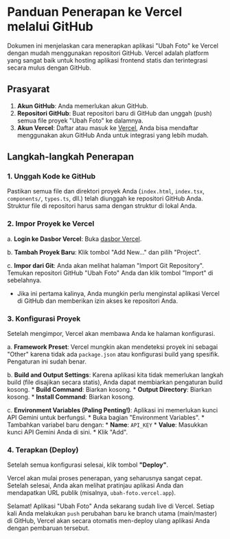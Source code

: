 # Panduan Penerapan ke Vercel melalui GitHub

Dokumen ini menjelaskan cara menerapkan aplikasi "Ubah Foto" ke Vercel dengan mudah menggunakan repositori GitHub. Vercel adalah platform yang sangat baik untuk hosting aplikasi frontend statis dan terintegrasi secara mulus dengan GitHub.

## Prasyarat

1.  **Akun GitHub**: Anda memerlukan akun GitHub.
2.  **Repositori GitHub**: Buat repositori baru di GitHub dan unggah (push) semua file proyek "Ubah Foto" ke dalamnya.
3.  **Akun Vercel**: Daftar atau masuk ke [Vercel](https://vercel.com/), Anda bisa mendaftar menggunakan akun GitHub Anda untuk integrasi yang lebih mudah.

## Langkah-langkah Penerapan

### 1. Unggah Kode ke GitHub

Pastikan semua file dan direktori proyek Anda (`index.html`, `index.tsx`, `components/`, `types.ts`, dll.) telah diunggah ke repositori GitHub Anda. Struktur file di repositori harus sama dengan struktur di lokal Anda.

### 2. Impor Proyek ke Vercel

a. **Login ke Dasbor Vercel**: Buka [dasbor Vercel](https://vercel.com/dashboard).

b. **Tambah Proyek Baru**: Klik tombol "Add New..." dan pilih "Project".

c. **Impor dari Git**: Anda akan melihat halaman "Import Git Repository". Temukan repositori GitHub "Ubah Foto" Anda dan klik tombol "Import" di sebelahnya.
   *   Jika ini pertama kalinya, Anda mungkin perlu menginstal aplikasi Vercel di GitHub dan memberikan izin akses ke repositori Anda.

### 3. Konfigurasi Proyek

Setelah mengimpor, Vercel akan membawa Anda ke halaman konfigurasi.

a. **Framework Preset**: Vercel mungkin akan mendeteksi proyek ini sebagai "Other" karena tidak ada `package.json` atau konfigurasi build yang spesifik. Pengaturan ini sudah benar.

b. **Build and Output Settings**: Karena aplikasi kita tidak memerlukan langkah build (file disajikan secara statis), Anda dapat membiarkan pengaturan build kosong.
    *   **Build Command**: Biarkan kosong.
    *   **Output Directory**: Biarkan kosong.
    *   **Install Command**: Biarkan kosong.

c. **Environment Variables (Paling Penting!)**: Aplikasi ini memerlukan kunci API Gemini untuk berfungsi.
    *   Buka bagian "Environment Variables".
    *   Tambahkan variabel baru dengan:
        *   **Name**: `API_KEY`
        *   **Value**: Masukkan kunci API Gemini Anda di sini.
    *   Klik "Add".

### 4. Terapkan (Deploy)

Setelah semua konfigurasi selesai, klik tombol **"Deploy"**.

Vercel akan mulai proses penerapan, yang seharusnya sangat cepat. Setelah selesai, Anda akan melihat pratinjau aplikasi Anda dan mendapatkan URL publik (misalnya, `ubah-foto.vercel.app`).

Selamat! Aplikasi "Ubah Foto" Anda sekarang sudah live di Vercel. Setiap kali Anda melakukan `push` perubahan baru ke branch utama (main/master) di GitHub, Vercel akan secara otomatis men-deploy ulang aplikasi Anda dengan pembaruan tersebut.
